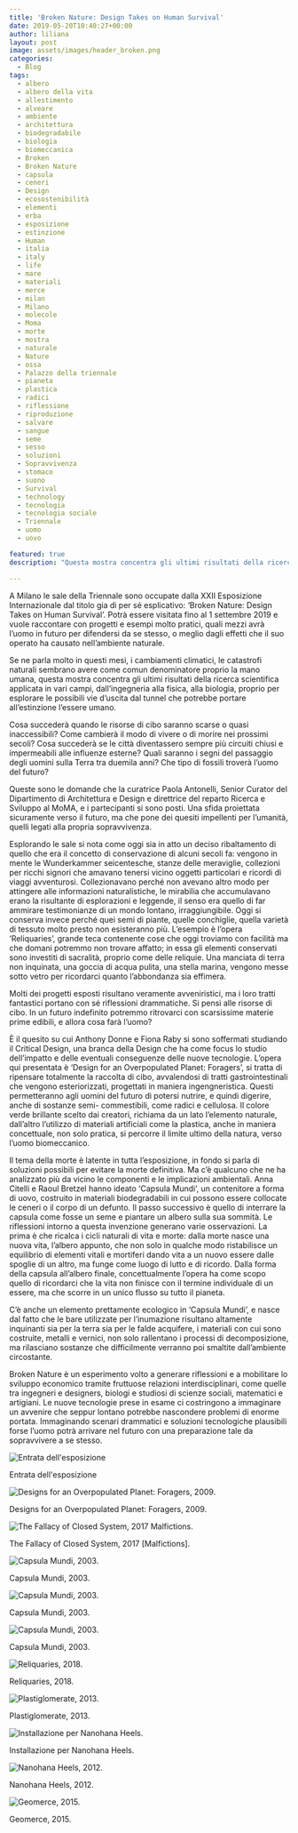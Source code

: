 ```yaml
---
title: 'Broken Nature: Design Takes on Human Survival'
date: 2019-05-20T10:40:27+00:00
author: liliana
layout: post
image: assets/images/header_broken.png
categories:
  - Blog
tags:
  - albero
  - albero della vita
  - allestimento
  - alveare
  - ambiente
  - architettura
  - biodegradabile
  - biologia
  - biomeccanica
  - Broken
  - Broken Nature
  - capsula
  - ceneri
  - Design
  - ecosostenibilità
  - elementi
  - erba
  - esposizione
  - estinzione
  - Human
  - italia
  - italy
  - life
  - mare
  - materiali
  - merce
  - milan
  - Milano
  - molecole
  - Moma
  - morte
  - mostra
  - naturale
  - Nature
  - ossa
  - Palazzo della triennale
  - pianeta
  - plastica
  - radici
  - riflessione
  - riproduzione
  - salvare
  - sangue
  - seme
  - sesso
  - soluzioni
  - Sopravvivenza
  - stomaco
  - suono
  - Survival
  - technology
  - tecnologia
  - tecnologia sociale
  - Triennale
  - uomo
  - uovo

featured: true
description: "Questa mostra concentra gli ultimi risultati della ricerca scientifica applicata in vari campi, dall’ingegneria alla fisica, alla biologia, proprio per esplorare le possibili vie d’uscita dal tunnel che potrebbe portare all’estinzione l’essere umano."

---
```


A Milano le sale della Triennale sono occupate dalla XXII Esposizione Internazionale dal titolo gia di per sé esplicativo: ‘Broken Nature: Design Takes on Human Survival’.
Potrà essere visitata fino al 1 settembre 2019 e vuole raccontare con progetti e esempi molto pratici, quali mezzi avrà l’uomo in futuro per difendersi da se stesso, o meglio dagli effetti che il suo operato ha causato nell’ambiente naturale.

Se ne parla molto in questi mesi, i cambiamenti climatici, le catastrofi naturali sembrano avere come comun denominatore proprio la mano umana, questa mostra concentra gli ultimi risultati della ricerca scientifica applicata in vari campi, dall’ingegneria alla fisica, alla biologia, proprio per esplorare le possibili vie d’uscita dal tunnel che potrebbe portare all’estinzione l’essere umano.

Cosa succederà quando le risorse di cibo saranno scarse o quasi inaccessibili? Come cambierà il modo di vivere o di morire nei prossimi secoli? Cosa succederà se le città diventassero sempre più circuiti chiusi e impermeabili alle influenze esterne? Quali saranno i segni del passaggio degli uomini sulla Terra tra duemila anni? Che tipo di fossili troverà l’uomo del futuro?

Queste sono le domande che la curatrice Paola Antonelli, Senior Curator del Dipartimento di Architettura e Design e direttrice del reparto Ricerca e Sviluppo al MoMA, e i partecipanti si sono posti.
Una sfida proiettata sicuramente verso il futuro, ma che pone dei quesiti impellenti per l’umanità, quelli legati alla propria sopravvivenza.

Esplorando le sale si nota come oggi sia in atto un deciso ribaltamento di quello che era il concetto di conservazione di alcuni secoli fa: vengono in mente le Wunderkammer seicentesche, stanze delle meraviglie, collezioni per ricchi signori che amavano tenersi vicino oggetti particolari e ricordi di viaggi avventurosi. Collezionavano perché non avevano altro modo per attingere alle informazioni naturalistiche, le mirabilia che accumulavano erano la risultante di esplorazioni e leggende, il senso era quello di far ammirare testimonianze di un mondo lontano, irraggiungibile. Oggi si conserva invece perché quei semi di piante, quelle conchiglie, quella varietà di tessuto molto presto non esisteranno più. L’esempio è l’opera ‘Reliquaries’, grande teca contenente cose che oggi troviamo con facilità ma che domani potremmo non trovare affatto; in essa gli elementi conservati sono investiti di sacralità, proprio come delle reliquie. Una manciata di terra non inquinata, una goccia di acqua pulita, una stella marina, vengono messe sotto vetro per ricordarci quanto l’abbondanza sia effimera.

Molti dei progetti esposti risultano veramente avveniristici, ma i loro tratti fantastici portano con sé riflessioni drammatiche. Si pensi alle risorse di cibo. In un futuro indefinito potremmo ritrovarci con scarsissime materie prime edibili, e allora cosa farà l’uomo?

È il quesito su cui Anthony Donne e Fiona Raby si sono soffermati studiando il Critical Design, una branca della Design che ha come focus lo studio dell’impatto e delle eventuali conseguenze delle nuove tecnologie. L’opera qui presentata è ‘Design for an Overpopulated Planet: Foragers’, si tratta di ripensare totalmente la raccolta di cibo, avvalendosi di tratti gastrointestinali che vengono esteriorizzati, progettati in maniera ingengneristica. Questi permetteranno agli uomini del futuro di potersi nutrire, e quindi digerire, anche di sostanze semi- commestibili, come radici e cellulosa. Il colore verde brillante scelto dai creatori, richiama da un lato l’elemento naturale, dall’altro l’utilizzo di materiali artificiali come la plastica, anche in maniera concettuale, non solo pratica, si percorre il limite ultimo della natura, verso l’uomo biomeccanico.

Il tema della morte è latente in tutta l’esposizione, in fondo si parla di soluzioni possibili per evitare la morte definitiva. Ma c’è qualcuno che ne ha analizzato più da vicino le componenti e le implicazioni ambientali. Anna Citelli e Raoul Bretzel hanno ideato ‘Capsula Mundi’, un contenitore a forma di uovo, costruito in materiali biodegradabili in cui possono essere collocate le ceneri o il corpo di un defunto. Il passo successivo è quello di interrare la capsula come fosse un seme e piantare un albero sulla sua sommità. Le riflessioni intorno a questa invenzione generano varie osservazioni. La prima è che ricalca i cicli naturali di vita e morte: dalla morte nasce una nuova vita, l’albero appunto, che non solo in qualche modo ristabilisce un equilibrio di elementi vitali e mortiferi dando vita a un nuovo essere dalle spoglie di un altro, ma funge come luogo di lutto e di ricordo. Dalla forma della capsula all’albero finale, concettualmente l’opera ha come scopo quello di ricordarci che la vita non finisce con il termine individuale di un essere, ma che scorre in un unico flusso su tutto il pianeta.

C’è anche un elemento prettamente ecologico in ‘Capsula Mundi’, e nasce dal fatto che le bare utilizzate per l’inumazione risultano altamente inquinanti sia per la terra sia per le falde acquifere, i materiali con cui sono costruite, metalli e vernici, non solo rallentano i processi di decomposizione, ma rilasciano sostanze che difficilmente verranno poi smaltite dall’ambiente circostante.

Broken Nature è un esperimento volto a generare riflessioni e a mobilitare lo sviluppo economico tramite fruttuose relazioni interdisciplinari, come quelle tra ingegneri e designers, biologi e studiosi di scienze sociali, matematici e artigiani. Le nuove tecnologie prese in esame ci costringono a immaginare un avvenire che seppur lontano potrebbe nascondere problemi di enorme portata. Immaginando scenari drammatici e soluzioni tecnologiche plausibili forse l’uomo potrà arrivare nel futuro con una preparazione tale da sopravvivere a se stesso.

![Entrata dell'esposizione](/assets/images/entrata_triennale.png)

Entrata dell'esposizione

![Designs for an Overpopulated Planet: Foragers, 2009.](/assets/images/IMG_2388.png)

Designs for an Overpopulated Planet: Foragers, 2009.

![The Fallacy of Closed System, 2017 Malfictions.](/assets/images/IMG_2394.png)

The Fallacy of Closed System, 2017 [Malfictions].

![Capsula Mundi, 2003.](/assets/images/IMG_2400.png)

Capsula Mundi, 2003.

![Capsula Mundi, 2003.](/assets/images/IMG_2401.png)

Capsula Mundi, 2003.

![Capsula Mundi, 2003.](/assets/images/IMG_2405.png)

Capsula Mundi, 2003.

![Reliquaries, 2018.](/assets/images/IMG_2376.png)

Reliquaries, 2018.

![Plastiglomerate, 2013.](/assets/images/IMG_2372.png)

Plastiglomerate, 2013.

![Installazione per Nanohana Heels.](/assets/images/IMG_2377-1.png)

Installazione per Nanohana Heels.

![Nanohana Heels, 2012.](/assets/images/IMG_2378-1.png)

Nanohana Heels, 2012.

![Geomerce, 2015.](/assets/images/IMG_2386.png)

Geomerce, 2015.
